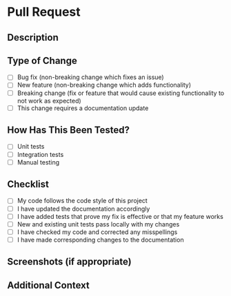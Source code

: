 # Pull Request

## Description
<!-- Please provide a clear and concise description of what this PR accomplishes -->

## Type of Change
<!-- Please delete options that are not relevant -->
- [ ] Bug fix (non-breaking change which fixes an issue)
- [ ] New feature (non-breaking change which adds functionality)
- [ ] Breaking change (fix or feature that would cause existing functionality to not work as expected)
- [ ] This change requires a documentation update

## How Has This Been Tested?
<!-- Please describe the tests you've added or modified -->
- [ ] Unit tests
- [ ] Integration tests
- [ ] Manual testing

## Checklist
- [ ] My code follows the code style of this project
- [ ] I have updated the documentation accordingly
- [ ] I have added tests that prove my fix is effective or that my feature works
- [ ] New and existing unit tests pass locally with my changes
- [ ] I have checked my code and corrected any misspellings
- [ ] I have made corresponding changes to the documentation

## Screenshots (if appropriate)
<!-- Add screenshots here if applicable -->

## Additional Context
<!-- Add any other context about the PR here -->
